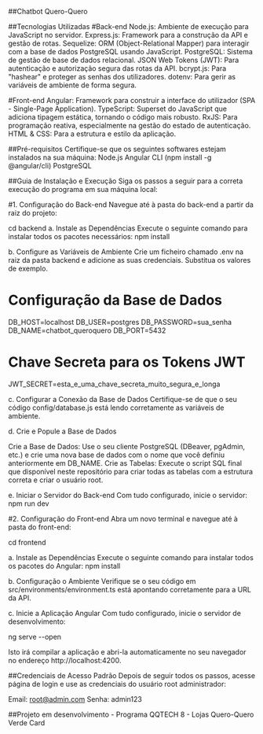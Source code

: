 ##Chatbot Quero-Quero

##Tecnologias Utilizadas
#Back-end
Node.js: Ambiente de execução para JavaScript no servidor.
Express.js: Framework para a construção da API e gestão de rotas.
Sequelize: ORM (Object-Relational Mapper) para interagir com a base de dados PostgreSQL usando JavaScript.
PostgreSQL: Sistema de gestão de base de dados relacional.
JSON Web Tokens (JWT): Para autenticação e autorização segura das rotas da API.
bcrypt.js: Para "hashear" e proteger as senhas dos utilizadores.
dotenv: Para gerir as variáveis de ambiente de forma segura.

#Front-end
Angular: Framework para construir a interface do utilizador (SPA - Single-Page Application).
TypeScript: Superset do JavaScript que adiciona tipagem estática, tornando o código mais robusto.
RxJS: Para programação reativa, especialmente na gestão do estado de autenticação.
HTML & CSS: Para a estrutura e estilo da aplicação.

##Pré-requisitos
Certifique-se que os seguintes softwares estejam instalados na sua máquina:
Node.js
Angular CLI (npm install -g @angular/cli)
PostgreSQL

##Guia de Instalação e Execução
Siga os passos a seguir para a correta execução do programa em sua máquina local:

#1. Configuração do Back-end
Navegue até à pasta do back-end a partir da raiz do projeto:

cd backend
a. Instale as Dependências
Execute o seguinte comando para instalar todos os pacotes necessários:
npm install

b. Configure as Variáveis de Ambiente
Crie um ficheiro chamado .env na raiz da pasta backend e adicione as suas credenciais. Substitua os valores de exemplo.

# Configuração da Base de Dados
DB_HOST=localhost
DB_USER=postgres
DB_PASSWORD=sua_senha
DB_NAME=chatbot_queroquero
DB_PORT=5432

# Chave Secreta para os Tokens JWT
JWT_SECRET=esta_e_uma_chave_secreta_muito_segura_e_longa

c. Configurar a Conexão da Base de Dados
Certifique-se de que o seu código config/database.js está lendo corretamente as variáveis de ambiente.

d. Crie e Popule a Base de Dados

Crie a Base de Dados: Use o seu cliente PostgreSQL (DBeaver, pgAdmin, etc.) e crie uma nova base de dados com o nome que você definiu anteriormente em DB_NAME.
Crie as Tabelas: Execute o script SQL final que disponível neste repositório para criar todas as tabelas com a estrutura correta e criar o usuário root.

e. Iniciar o Servidor do Back-end
Com tudo configurado, inicie o servidor:
npm run dev

#2. Configuração do Front-end
Abra um novo terminal e navegue até à pasta do front-end:

cd frontend

a. Instale as Dependências
Execute o seguinte comando para instalar todos os pacotes do Angular:
npm install

b. Configuração o Ambiente
Verifique se o seu código em src/environments/environment.ts está apontando corretamente para a URL da  API.

c. Inicie a Aplicação Angular
Com tudo configurado, inicie o servidor de desenvolvimento:

ng serve --open

Isto irá compilar a aplicação e abri-la automaticamente no seu navegador no endereço http://localhost:4200.

##Credenciais de Acesso Padrão
Depois de seguir todos os passos, acesse página de login e use as credenciais do usuário root administrador:

Email: root@admin.com
Senha: admin123

##Projeto em desenvolvimento - Programa QQTECH 8 - Lojas Quero-Quero Verde Card

